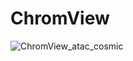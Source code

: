 # ChromView
![ChromView_atac_cosmic](https://user-images.githubusercontent.com/25789892/195272856-60ee9b44-dff2-4a9f-a1c8-da70e9d87984.jpg)
